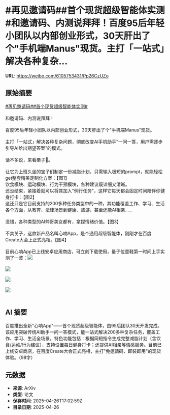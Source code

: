 # #再见邀请码##首个现货超级智能体实测#和邀请码、内测说拜拜！百度95后年轻小团队以内部创业形式，30天肝出了个"手机端Manus"现货。主打「一站式」解决各种复杂...

**URL**: https://weibo.com/6105753431/Pp26CzUZo

## 原始摘要

<a href="https://m.weibo.cn/search?containerid=231522type%3D1%26t%3D10%26q%3D%23%E5%86%8D%E8%A7%81%E9%82%80%E8%AF%B7%E7%A0%81%23&amp;extparam=%23%E5%86%8D%E8%A7%81%E9%82%80%E8%AF%B7%E7%A0%81%23" data-hide=""><span class="surl-text">#再见邀请码#</span></a><a href="https://m.weibo.cn/search?containerid=231522type%3D1%26t%3D10%26q%3D%23%E9%A6%96%E4%B8%AA%E7%8E%B0%E8%B4%A7%E8%B6%85%E7%BA%A7%E6%99%BA%E8%83%BD%E4%BD%93%E5%AE%9E%E6%B5%8B%23&amp;extparam=%23%E9%A6%96%E4%B8%AA%E7%8E%B0%E8%B4%A7%E8%B6%85%E7%BA%A7%E6%99%BA%E8%83%BD%E4%BD%93%E5%AE%9E%E6%B5%8B%23" data-hide=""><span class="surl-text">#首个现货超级智能体实测#</span></a><br><br>和邀请码、内测说拜拜！<br><br>百度95后年轻小团队以内部创业形式，30天肝出了个"手机端Manus"现货。<br><br>主打「一站式」解决各种复杂问题，彻底改变AI手机助手"一问一答，用户需逐步引导AI给出期望答案"的模式。<br><br>话不多说，来看栗子🌰。<br><br>让它为上班久坐的宝子们制定一份减脂计划，只需输入极短的prompt，就能轻松get整套精美定制化方案：【图1】 <br>饮食模块、运动模块、行为干预模块，各种建议既详细又清晰。  <br>还没结束，紧接着就可以将其加入"例行任务"，这样它每天都会固定时间陪伴你健身打卡：【图2】  <br>这还只是它目前支持的200多种任务类型中的一种，其功能覆盖工作、学习、生活各个方面，从教育、法律场景到健康、旅游，甚至还能AI相亲……<br><br>没错，各种类型的AI帅哥美女都有，拿捏情绪价值。【图3】<br><br>不卖关子，这款新产品名叫心响App，是个通用超级智能体，刚刚才在百度Create大会上正式亮相。【图4】<br><br>目前心响App已上线安卓应用商店，可立刻下载使用，量子位童鞋第一时间上手实测了一波：<img style="" src="https://tvax1.sinaimg.cn/large/006Fd7o3gy1i0u43usvhzg309w0l04qp.gif" referrerpolicy="no-referrer"><br><br><img style="" src="https://tvax2.sinaimg.cn/large/006Fd7o3gy1i0u442z1zag309w0k8b2e.gif" referrerpolicy="no-referrer"><br><br><img style="" src="https://tvax3.sinaimg.cn/large/006Fd7o3gy1i0u43tr6txg309w0k8qk5.gif" referrerpolicy="no-referrer"><br><br><img style="" src="https://tvax1.sinaimg.cn/large/006Fd7o3gy1i0u46bsgflj30ma096q3t.jpg" referrerpolicy="no-referrer"><br><br>

## AI 摘要

百度推出全新"心响App"——首个现货超级智能体，由95后团队30天开发完成。该应用突破传统AI助手一问一答模式，能一站式解决200多种复杂任务，覆盖工作、学习、生活全场景。特色功能包括：根据简短指令生成完整减脂计划（含饮食/运动/行为建议），支持设置每日健身打卡；还提供AI相亲等情感服务。目前已上线安卓商店，在百度Create大会正式亮相，主打"免邀请码、即装即用"的现货体验。（98字）

## 元数据

- **来源**: ArXiv
- **类型**: 论文
- **保存时间**: 2025-04-26T17:02:59Z
- **目录日期**: 2025-04-26
